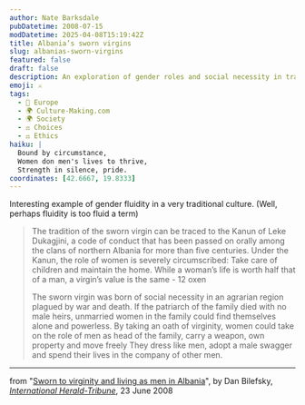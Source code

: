 ```yaml
---
author: Nate Barksdale
pubDatetime: 2008-07-15
modDatetime: 2025-04-08T15:19:42Z
title: Albania’s sworn virgins
slug: albanias-sworn-virgins
featured: false
draft: false
description: An exploration of gender roles and social necessity in traditional Albanian culture through the practice of sworn virgins.
emoji: ⚔️
tags:
  - 🍷 Europe
  - 🌍 Culture-Making.com
  - 🌍 Society
  - ⚖️ Choices
  - ⚖️ Ethics
haiku: |
  Bound by circumstance,  
  Women don men's lives to thrive,  
  Strength in silence, pride.
coordinates: [42.6667, 19.8333]
---
```


Interesting example of gender fluidity in a very traditional culture. (Well, perhaps fluidity is too fluid a term)

> The tradition of the sworn virgin can be traced to the Kanun of Leke Dukagjini, a code of conduct that has been passed on orally among the clans of northern Albania for more than five centuries. Under the Kanun, the role of women is severely circumscribed: Take care of children and maintain the home. While a woman’s life is worth half that of a man, a virgin’s value is the same - 12 oxen
>
> The sworn virgin was born of social necessity in an agrarian region plagued by war and death. If the patriarch of the family died with no male heirs, unmarried women in the family could find themselves alone and powerless. By taking an oath of virginity, women could take on the role of men as head of the family, carry a weapon, own property and move freely
> They dress like men, adopt a male swagger and spend their lives in the company of other men.

---

from "[Sworn to virginity and living as men in Albania](http://web.archive.org/web/20090303215715/http://iht.com:80/articles/2008/06/23/europe/virgins.php?)", by Dan Bilefsky, [_International Herald-Tribune_](http://www.iht.com), 23 June 2008

